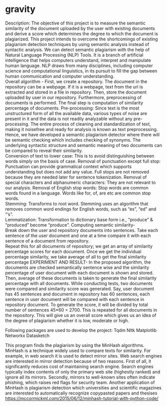 # gravity
Description: 
The objective of this project is to measure the semantic similarity of the document uploaded by the user with existing documents and derive a score which determines the degree to which the document is plagiarized. 
This project intends to overcome the shortcomings of existing plagiarism detection techniques by using semantic analysis instead of syntactic analysis. We can detect semantic plagiarism with the help of Natural Language Processing (NLP) Tools. It is a branch of artificial intelligence that helps computers understand, interpret and manipulate human language. NLP draws from many disciplines, including computer science and computational linguistics, in its pursuit to fill the gap between human communication and computer understanding.   
Overall algorithm - First, we create a repository. The document in the repository can be a webpage. If it is a webpage, text from the url is extracted and stored in a file in repository. Then, store the document uploaded by user in our repository. Furthermore, preprocessing of documents is performed. The final step is computation of similarity percentage of documents. 
 Pre-processing: Since text is the most unstructured form of all the available data, various types of noise are present in it and the data is not readily analyzable without any pre-processing. The entire process of cleaning and standardization of text, making it noisefree and ready for analysis is known as text preprocessing.  Hence, we have developed a semantic plagiarism detector where there will be semantic checking which includes checking of synonyms. The underlying syntactic structure and semantic meaning of two documents can be compared to reveal their similarity.  
 Conversion of text to lower case: This is to avoid distinguishing between words simply on the basis of case. 
  Removal of punctuation except full stop: Punctuation can provide grammatical context which supports understanding but does not add any value. Full stops are not removed because they are needed later for sentence tokenization. 
  Removal of special characters and alphanumeric characters: They are not relevant to our analysis.  Removal of English stop words: Stop words are common words found in a language. Words like for, of, are etc are common stop words.  
 Stemming: Transforms to root word. Stemming uses an algorithm that removes common word endings for English words, such as “es”, “ed” and “’s”.  
 Lemmatization: Transformation to dictionary base form i.e., “produce” & “produced” become “produce”. 
Computing semantic similarity-  
 Break down the user and repository documents into sentences. 
  Take each sentence of the user document and one at a time compare it with each sentence of a document from repository.  
 Repeat this for all documents of repository; we get an array of similarity percentage scores for each document. 
  Once we get the individual percentage similarity, we take average of all to get the final similarity percentage 
EXPERIMENT AND RESULT- In the proposed algorithm, the documents are checked semantically sentence wise and the similarity percentage of user document with each document is shown and stored. Then, average of these documents is taken to generate the final similarity percentage with all documents. While conducting tests, two documents were compared and similarity score was generated. Say, user document has 45 sentences and document in repository has 60 sentences, each sentence in user document will be compared with each sentence in repository document. To generate the score, it will be divided by total number of sentences 45*60 = 2700. This is repeated for all documents in the repository. This will give us an overall score which gives us an idea of the degree of plagiarism whether it is low, moderate or high. 
 
Following packages are used to develop the project: 
Tqdm 
Nltk 
Matplotlib 
Networkx 
Datasketch 
 
This program finds the plagiarism by using the MinHash algorithms. 
MinHash is a technique widely used to compare texts for similarity. For example, in web search it is used to detect mirror sites.  Web search engines are interested in mirror detection because of two reasons. First of all, it significantly reduces cost of maintaining search engine. Search engines typically index contents of only the primary web site (highestly ranked) and ignore all its mirrors. Secondly, mirrors to well-known sites often indicate phishing, which raises red flags for security team. Another application of MinHash is plagiarism detection which universities and scientific magazines are interested to automatically recognize copypasted papers and thesises 
https://mccormickml.com/2015/06/12/minhash-tutorial-with-python-code/
